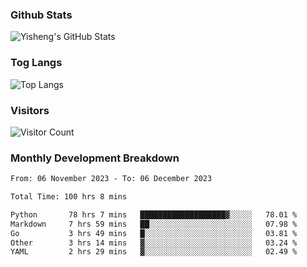 ### Github Stats
![Yisheng's GitHub Stats](https://github-readme-stats-9qabuvhk1-gongyisheng.vercel.app/api?username=gongyisheng&count_private=true&show_icons=true)
### Tog Langs
![Top Langs](https://github-readme-stats-9qabuvhk1-gongyisheng.vercel.app/api/top-langs/?username=gongyisheng&layout=compact)
### Visitors
![Visitor Count](https://profile-counter.glitch.me/gongyisheng/count.svg)
### Monthly Development Breakdown
<!--START_SECTION:waka-->

```txt
From: 06 November 2023 - To: 06 December 2023

Total Time: 100 hrs 8 mins

Python       78 hrs 7 mins   ███████████████████▓░░░░░   78.01 %
Markdown     7 hrs 59 mins   ██░░░░░░░░░░░░░░░░░░░░░░░   07.98 %
Go           3 hrs 49 mins   █░░░░░░░░░░░░░░░░░░░░░░░░   03.81 %
Other        3 hrs 14 mins   ▓░░░░░░░░░░░░░░░░░░░░░░░░   03.24 %
YAML         2 hrs 29 mins   ▓░░░░░░░░░░░░░░░░░░░░░░░░   02.49 %
```

<!--END_SECTION:waka-->
